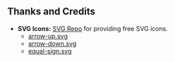 ## Thanks and Credits

- **SVG Icons:** [SVG Repo](https://www.svgrepo.com/) for providing free SVG icons.
   - [arrow-up.svg](https://www.svgrepo.com/svg/436640/arrowtriangle-up-circle-fill)
   - [arrow-down.svg](https://www.svgrepo.com/svg/436631/arrowtriangle-down-circle-fill)
   - [equal-sign.svg](https://www.svgrepo.com/svg/393653/equal)